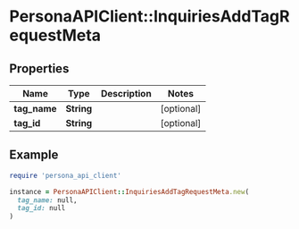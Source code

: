 # PersonaAPIClient::InquiriesAddTagRequestMeta

## Properties

| Name | Type | Description | Notes |
| ---- | ---- | ----------- | ----- |
| **tag_name** | **String** |  | [optional] |
| **tag_id** | **String** |  | [optional] |

## Example

```ruby
require 'persona_api_client'

instance = PersonaAPIClient::InquiriesAddTagRequestMeta.new(
  tag_name: null,
  tag_id: null
)
```

